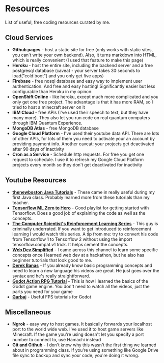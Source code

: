 # Resources
List of useful, free coding resources curated by me.
## Cloud Services
    
- **Github pages** - host a static site for free (only works with static sites, you can't write your own backend). Also, it turns markdown into HTML, which is really convenient (I used that feature to make this page)
- **Heroku**  - host the entire site, including the backend server and a free postgresql database (caveat - your server takes 30 seconds to load("cold boot") and you only get five apps)
- **Firebase** - free nosql database and easy way to implement user authentication. And free and easy hosting! Significantly easier but less configurable than Heroku in my opinon
- **OpenShift Online** - like heroku, except much more complicated and you only get one free project. The advantage is that it has more RAM, so I tried to host a minecraft server on it
- **IBM Cloud** - free APIs (I've used their speech to text, but they have many more). They also let you run code on real quantum computers through IBM Quantum Experience.
- **MongoDB Atlas** - free MongoDB database
- **Google Cloud Platform** - I've used their youtube data API. There are lots of other APIs, for lots of them you need to activate your an account by providing payment info. Another caveat: your projects get deactivated after 90 days of inactivity
- **Cron as a Service** - Schedule http requests. For free you get one request to schedule. I use it to refresh my Google Cloud Platform projects every month so they don't get deactivated for inactivity
    
## Youtube Resources
- [**thenewboston Java Tutorials**](https://www.youtube.com/watch?v=Hl-zzrqQoSE&list=PLFE2CE09D83EE3E28&ab_channel=thenewboston)  - These came in really useful during my first Java class. Probably learned more from these tutorials than my teacher.
- [**Tensorflow ML Zero to Hero**](https://www.youtube.com/watch?v=KNAWp2S3w94&list=PLZKsYDC2S5rM6yKBs5ParXS6RWda6iAnK&index=1&ab_channel=TensorFlow) - Good playlist for getting started with Tensorflow. Does a good job of explaining the code as well as the concepts.
- [**The Computer Scientist's Reinforcement Learning Series**](https://www.youtube.com/watch?v=8MC3y7ASoPs&list=PLIfPjWrv526bMF8_vx9BqWjec-F-g-lQO&ab_channel=TheComputerScientist)  - This guy is criminally underrated. If you want to get introduced to reinforcement learning I would watch this series. A tip from me: try to convert his code from Tensorflow 1 to Tensorflow 2 without using the import tensorflow.compat.v1 trick. It helps cement the concepts.
- [**Web Dev Simplified**](https://www.youtube.com/channel/UCFbNIlppjAuEX4znoulh0Cw)  - I came across this channel to learn some specific concepts once I learned web dev at a hackathon, but he also has beginner tutorials that look good to me.
- [**Derek Banas**](https://www.youtube.com/user/derekbanas) - If you already know basic programming concepts and need to learn a new language his videos are great. He just goes over the syntax and he's really straightforward.
- [**Godot Action RPG Tutorial**](https://www.youtube.com/watch?v=mAbG8Oi-SvQ&list=PL9FzW-m48fn2SlrW0KoLT4n5egNdX-W9a&ab_channel=HeartBeast) - This is how I learned the basics of the Godot game engine. You don't need to watch all the videos, just the parts you need for your game
- [**Garbaj**](https://www.youtube.com/c/Garbaj/featured) - Useful FPS tutorials for Godot

## Miscellaneous
- **Ngrok** - easy way to host games. It basically forwards your localhost port to the world wide web. I've used it to host game servers like Minecraft. If the game you're using doesn't let you specify a port number to connect to, use Hamachi instead
- **Git and Github** - I don't know why this wasn't the first thing we learned about in programming class. If you're using something like Google Drive file sync to backup and sync your code, you're doing it wrong.
